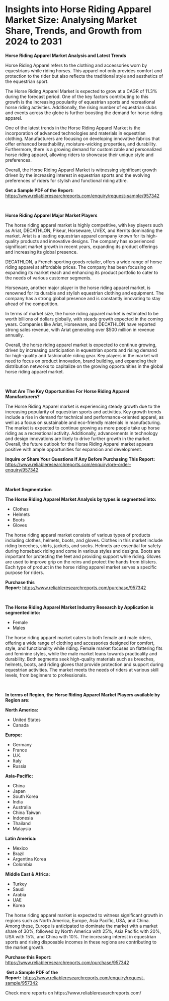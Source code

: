 <p><h1>Insights into Horse Riding Apparel Market Size: Analysing Market Share, Trends, and Growth from 2024 to 2031</h1></p><p><strong>Horse Riding Apparel Market Analysis and Latest Trends</strong></p>
<p><p>Horse Riding Apparel refers to the clothing and accessories worn by equestrians while riding horses. This apparel not only provides comfort and protection to the rider but also reflects the traditional style and aesthetics of the equestrian sport.</p><p>The Horse Riding Apparel Market is expected to grow at a CAGR of 11.3% during the forecast period. One of the key factors contributing to this growth is the increasing popularity of equestrian sports and recreational horse riding activities. Additionally, the rising number of equestrian clubs and events across the globe is further boosting the demand for horse riding apparel.</p><p>One of the latest trends in the Horse Riding Apparel Market is the incorporation of advanced technologies and materials in equestrian clothing. Manufacturers are focusing on developing innovative fabrics that offer enhanced breathability, moisture-wicking properties, and durability. Furthermore, there is a growing demand for customizable and personalized horse riding apparel, allowing riders to showcase their unique style and preferences.</p><p>Overall, the Horse Riding Apparel Market is witnessing significant growth driven by the increasing interest in equestrian sports and the evolving preferences of riders for stylish and functional riding attire.</p></p>
<p><strong>Get a Sample PDF of the Report:&nbsp;</strong> <a href="https://www.reliableresearchreports.com/enquiry/request-sample/957342">https://www.reliableresearchreports.com/enquiry/request-sample/957342</a></p>
<p>&nbsp;</p>
<p><strong>Horse Riding Apparel Major Market Players</strong></p>
<p><p>The horse riding apparel market is highly competitive, with key players such as Ariat, DECATHLON, Pikeur, Horseware, UVEX, and Kerrits dominating the market. Ariat is a leading equestrian apparel company known for its high-quality products and innovative designs. The company has experienced significant market growth in recent years, expanding its product offerings and increasing its global presence.</p><p>DECATHLON, a French sporting goods retailer, offers a wide range of horse riding apparel at affordable prices. The company has been focusing on expanding its market reach and enhancing its product portfolio to cater to the needs of various customer segments.</p><p>Horseware, another major player in the horse riding apparel market, is renowned for its durable and stylish equestrian clothing and equipment. The company has a strong global presence and is constantly innovating to stay ahead of the competition.</p><p>In terms of market size, the horse riding apparel market is estimated to be worth billions of dollars globally, with steady growth expected in the coming years. Companies like Ariat, Horseware, and DECATHLON have reported strong sales revenue, with Ariat generating over $500 million in revenue annually.</p><p>Overall, the horse riding apparel market is expected to continue growing, driven by increasing participation in equestrian sports and rising demand for high-quality and fashionable riding gear. Key players in the market will need to focus on product innovation, brand building, and expanding their distribution networks to capitalize on the growing opportunities in the global horse riding apparel market.</p></p>
<p>&nbsp;</p>
<p><strong>What Are The Key Opportunities For Horse Riding Apparel Manufacturers?</strong></p>
<p><p>The Horse Riding Apparel market is experiencing steady growth due to the increasing popularity of equestrian sports and activities. Key growth trends include a rise in demand for technical and performance-oriented apparel, as well as a focus on sustainable and eco-friendly materials in manufacturing. The market is expected to continue growing as more people take up horse riding as a recreational activity. Additionally, advancements in technology and design innovations are likely to drive further growth in the market. Overall, the future outlook for the Horse Riding Apparel market appears positive with ample opportunities for expansion and development.</p></p>
<p><strong>Inquire or Share Your Questions If Any Before Purchasing This Report:</strong> <a href="https://www.reliableresearchreports.com/enquiry/pre-order-enquiry/957342">https://www.reliableresearchreports.com/enquiry/pre-order-enquiry/957342</a></p>
<p>&nbsp;</p>
<p><strong>Market Segmentation</strong></p>
<p><strong>The Horse Riding Apparel Market Analysis by types is segmented into:</strong></p>
<p><ul><li>Clothes</li><li>Helmets</li><li>Boots</li><li>Gloves</li></ul></p>
<p><p>The horse riding apparel market consists of various types of products including clothes, helmets, boots, and gloves. Clothes in this market include riding breeches, shirts, jackets, and socks. Helmets are essential for safety during horseback riding and come in various styles and designs. Boots are important for protecting the feet and providing support while riding. Gloves are used to improve grip on the reins and protect the hands from blisters. Each type of product in the horse riding apparel market serves a specific purpose for riders.</p></p>
<p><strong>Purchase this Report:&nbsp;</strong><a href="https://www.reliableresearchreports.com/purchase/957342">https://www.reliableresearchreports.com/purchase/957342</a></p>
<p>&nbsp;</p>
<p><strong>The Horse Riding Apparel Market Industry Research by Application is segmented into:</strong></p>
<p><ul><li>Female</li><li>Males</li></ul></p>
<p><p>The horse riding apparel market caters to both female and male riders, offering a wide range of clothing and accessories designed for comfort, style, and functionality while riding. Female market focuses on flattering fits and feminine styles, while the male market leans towards practicality and durability. Both segments seek high-quality materials such as breeches, helmets, boots, and riding gloves that provide protection and support during equestrian activities. The market meets the needs of riders at various skill levels, from beginners to professionals.</p></p>
<p>&nbsp;</p>
<p><strong>In terms of Region, the Horse Riding Apparel Market Players available by Region are:</strong></p>
<p>
    <p> <strong> North America: </strong>
        <ul>
            <li>United States</li>
            <li>Canada</li>
        </ul>
        </p> 
    <p> <strong> Europe: </strong>
        <ul>
            <li>Germany</li>
            <li>France</li>
            <li>U.K.</li>
            <li>Italy</li>
            <li>Russia</li>
        </ul>
        </p> 
    <p> <strong> Asia-Pacific: </strong>
        <ul>
            <li>China</li>
            <li>Japan</li>
            <li>South Korea</li>
            <li>India</li>
            <li>Australia</li>
            <li>China Taiwan</li>
            <li>Indonesia</li>
            <li>Thailand</li>
            <li>Malaysia</li>
        </ul>
        </p> 
    <p> <strong> Latin America: </strong>
        <ul>
            <li>Mexico</li>
            <li>Brazil</li>
            <li>Argentina Korea</li>
            <li>Colombia</li>
        </ul>
        </p> 
    <p> <strong> Middle East & Africa: </strong>
        <ul>
            <li>Turkey</li>
            <li>Saudi</li>
            <li>Arabia</li>
            <li>UAE</li>
            <li>Korea</li>
        </ul>
    </p>
    </p>
<p><p>The horse riding apparel market is expected to witness significant growth in regions such as North America, Europe, Asia Pacific, USA, and China. Among these, Europe is anticipated to dominate the market with a market share of 30%, followed by North America with 25%, Asia Pacific with 20%, USA with 15%, and China with 10%. The increasing interest in equestrian sports and rising disposable incomes in these regions are contributing to the market growth.</p></p>
<p><strong>Purchase this Report: </strong><a href="https://www.reliableresearchreports.com/purchase/957342">https://www.reliableresearchreports.com/purchase/957342</a></p>
<p>&nbsp;<strong>Get a Sample PDF of the Report:&nbsp;&nbsp;</strong><a href="https://www.reliableresearchreports.com/enquiry/request-sample/957342">https://www.reliableresearchreports.com/enquiry/request-sample/957342</a></p>
<p><strong></strong></p>
<p>Check more reports on https://www.reliableresearchreports.com/</p>